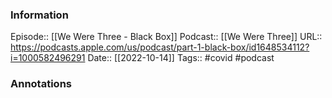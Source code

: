 ### Information

Episode:: [[We Were Three - Black Box]]
Podcast::  [[We Were Three]]
URL:: https://podcasts.apple.com/us/podcast/part-1-black-box/id1648534112?i=1000582496291
Date:: [[2022-10-14]]
Tags:: #covid 
#podcast


### Annotations

